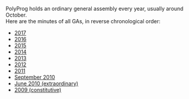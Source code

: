 PolyProg holds an ordinary general assembly every year, usually around October.  
Here are the minutes of all GAs, in reverse chronological order:

- [2017](https://drive.google.com/open?id=0B9V7poPuf_0DMkpiQkJxWE5nNm8)
- [2016](https://drive.google.com/open?id=0B9V7poPuf_0DMHdoaWJnejliRmc)
- [2015](https://drive.google.com/open?id=0B9V7poPuf_0DX3MtM3VSeEE0eUk)
- [2014](https://drive.google.com/open?id=0B9V7poPuf_0DTkV1c1k0ZUItT1U)
- [2013](https://drive.google.com/open?id=0B8pYrLJnKwDSeGNnTjg1THJ2OUE)
- [2012](https://drive.google.com/open?id=0B8pYrLJnKwDSdGpPajdVbjNvaWM)
- [2011](https://drive.google.com/open?id=0B9V7poPuf_0DV19CWEJpVGZMdmc)
- [September 2010](https://drive.google.com/open?id=0B8pYrLJnKwDSZ05sQVF3N0dUUk0)
- [June 2010 (extraordinary)](https://drive.google.com/open?id=0B8pYrLJnKwDSMmk1UW5iaGcwZGM)
- [2009 (constitutive)](https://drive.google.com/open?id=0B9V7poPuf_0DZ3c5anItX244R0k)
